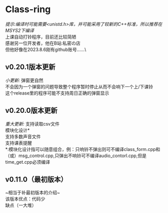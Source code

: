 # Class-ring
*提示:编译时可能需要<unistd.h>库，并可能采用了较新的C++标准，所以推荐在MSYS2下编译*\
上课自动打铃程序，目前还比较简陋\
感谢另一位开发者，他在B站:私密の店\
但他好像在2023.8.6刚有github账号……\
## v0.20.1版本更新
*小更新:*
弹窗更自然\
不会因为一个弹窗的问题导致整个程序暂时停止从而不会响下一个上/下课铃\
这个release里的程序可能不支持周日正确的弹窗显示

## v0.20.0版本更新
*重大更新:*
支持读取csv文件\
模块化设计*\
支持多数声音文件\
支持课表提醒\
*:模块化设计指可以随意组合，例：只响铃不弹出则可不编译class_form.cpp和（或）msg_control.cpp,只弹出不响铃可不编译audio_contorl.cpp,但是time_get.cpp必须编译

## v0.11.0（最初版本）
~相当于补最初版本的介绍~\
该版本优点：代码少\
缺点（一大堆）
